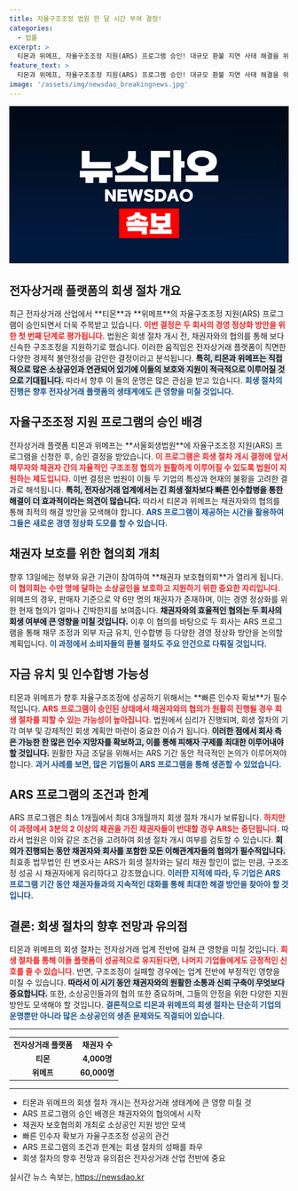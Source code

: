 ```yaml
---
title: 자율구조조정 법원 한 달 시간 부여 결정!
categories:
  - 법률
excerpt: >
  티몬과 위메프, 자율구조조정 지원(ARS) 프로그램 승인! 대규모 환불 지연 사태 해결을 위한 채권자 협의회가 13일 열린다. 인수자 확보가 성패의 열쇠, 회생 혹은 파산의 갈림길에 서 있는 두 회사의 향후 행보에 관심이 집중되고 있다.
feature_text: >
  티몬과 위메프, 자율구조조정 지원(ARS) 프로그램 승인! 대규모 환불 지연 사태 해결을 위한 채권자 협의회가 13일 열린다. 인수자 확보가 성패의 열쇠, 회생 혹은 파산의 갈림길에 서 있는 두 회사의 향후 행보에 관심이 집중되고 있다.
image: '/assets/img/newsdao_breakingnews.jpg'
---
```


<p><img src="/assets/img/newsdao_breakingnews.jpg" alt="ontimetimes 속보" /></p>

<h2 data-ke-size="size26">전자상거래 플랫폼의 회생 절차 개요</h2>

<p data-ke-size="size16">최근 전자상거래 산업에서 **티몬**과 **위메프**의 자율구조조정 지원(ARS) 프로그램이 승인되면서 더욱 주목받고 있습니다. <b><span style="color: #ee2323;">이번 결정은 두 회사의 경영 정상화 방안을 위한 첫 번째 단계로 평가됩니다.</span></b> 법원은 회생 절차 개시 전, 채권자와의 협의를 통해 보다 신속한 구조조정을 지원하기로 했습니다. 이러한 움직임은 전자상거래 플랫폼이 직면한 다양한 경제적 불안정성을 감안한 결정이라고 분석됩니다. <b><span style="background-color: #21538527;">특히, 티몬과 위메프는 직접적으로 많은 소상공인과 연관되어 있기에 이들의 보호와 지원이 적극적으로 이루어질 것으로 기대됩니다.</span></b> 따라서 향후 이 둘의 운명은 많은 관심을 받고 있습니다. <b><span style="color: #1a5490;">회생 절차의 진행은 향후 전자상거래 플랫폼의 생태계에도 큰 영향을 미칠 것입니다.</span></b></p>

<h2 data-ke-size="size26">자율구조조정 지원 프로그램의 승인 배경</h2>

<p data-ke-size="size16">전자상거래 플랫폼 티몬과 위메프는 **서울회생법원**에 자율구조조정 지원(ARS) 프로그램을 신청한 후, 승인 결정을 받았습니다. <b><span style="color: #ee2323;">이 프로그램은 회생 절차 개시 결정에 앞서 채무자와 채권자 간의 자율적인 구조조정 협의가 원활하게 이루어질 수 있도록 법원이 지원하는 제도입니다.</span></b> 이번 결정은 법원이 이들 두 기업의 특성과 현재의 불황을 고려한 결과로 해석됩니다. <b><span style="background-color: #21538527;">특히, 전자상거래 업계에서는 긴 회생 절차보다 빠른 인수합병을 통한 해결이 더 효과적이라는 의견이 많습니다.</span></b> 따라서 티몬과 위메프는 채권자와의 협의를 통해 최적의 해결 방안을 모색해야 합니다. <b><span style="color: #1a5490;">ARS 프로그램이 제공하는 시간을 활용하여 그들은 새로운 경영 정상화 도모를 할 수 있습니다.</span></b></p>

<h2 data-ke-size="size26">채권자 보호를 위한 협의회 개최</h2>

<p data-ke-size="size16">향후 13일에는 정부와 유관 기관이 참여하여 **채권자 보호협의회**가 열리게 됩니다. <b><span style="color: #ee2323;">이 협의회는 수만 명에 달하는 소상공인을 보호하고 지원하기 위한 중요한 자리입니다.</span></b> 위메프의 경우, 판매자 기준으로 약 6만 명의 채권자가 존재하며, 이는 경영 정상화를 위한 현재 협의가 얼마나 긴박한지를 보여줍니다. <b><span style="background-color: #21538527;">채권자와의 효율적인 협의는 두 회사의 회생 여부에 큰 영향을 미칠 것입니다.</span></b> 이후 이 협의를 바탕으로 두 회사는 ARS 프로그램을 통해 채무 조정과 외부 자금 유치, 인수합병 등 다양한 경영 정상화 방안을 논의할 계획입니다. <b><span style="color: #1a5490;">이 과정에서 소비자들의 환불 절차도 주요 안건으로 다뤄질 것입니다.</span></b></p>

<h2 data-ke-size="size26">자금 유치 및 인수합병 가능성</h2>

<p data-ke-size="size16">티몬과 위메프가 향후 자율구조조정에 성공하기 위해서는 **빠른 인수자 확보**가 필수적입니다. <b><span style="color: #ee2323;">ARS 프로그램이 승인된 상태에서 채권자와의 협의가 원활히 진행될 경우 회생 절차를 피할 수 있는 가능성이 높아집니다.</span></b> 법원에서 심리가 진행되며, 회생 절차의 기각 여부 및 강제적인 회생 계획안 마련이 중요한 이슈가 됩니다. <b><span style="background-color: #21538527;">이러한 점에서 회사 측은 가능한 한 많은 인수 지망자를 확보하고, 이를 통해 피해자 구제를 최대한 이루어내야 할 것입니다.</span></b> 원활한 자금 조달을 위해서는 ARS 기간 동안 적극적인 논의가 이루어져야 합니다. <b><span style="color: #1a5490;">과거 사례를 보면, 많은 기업들이 ARS 프로그램을 통해 생존할 수 있었습니다.</span></b></p>

<h2 data-ke-size="size26">ARS 프로그램의 조건과 한계</h2>

<p data-ke-size="size16">ARS 프로그램은 최소 1개월에서 최대 3개월까지 회생 절차 개시가 보류됩니다. <b><span style="color: #ee2323;">하지만 이 과정에서 3분의 2 이상의 채권을 가진 채권자들이 반대할 경우 ARS는 중단됩니다.</span></b> 따라서 법원은 이와 같은 조건을 고려하여 회생 절차 개시 여부를 검토할 수 있습니다. <b><span style="background-color: #21538527;">회의가 진행되는 동안 채권자와 회사를 포함한 모든 이해관계자들의 협의가 필수적입니다.</span></b> 최효종 법무법인 린 변호사는 ARS가 회생 절차와는 달리 채권 할인이 없는 만큼, 구조조정 성공 시 채권자에게 유리하다고 강조했습니다. <b><span style="color: #1a5490;">이러한 지적에 따라, 두 기업은 ARS 프로그램 기간 동안 채권자들과의 지속적인 대화를 통해 최대한 해결 방안을 찾아야 할 것입니다.</span></b></p>

<h2 data-ke-size="size26">결론: 회생 절차의 향후 전망과 유의점</h2>

<p data-ke-size="size16">티몬과 위메프의 회생 절차는 전자상거래 업계 전반에 걸쳐 큰 영향을 미칠 것입니다. <b><span style="color: #ee2323;">회생 절차를 통해 이들 플랫폼이 성공적으로 유지된다면, 나머지 기업들에게도 긍정적인 신호를 줄 수 있습니다.</span></b> 반면, 구조조정이 실패할 경우에는 업계 전반에 부정적인 영향을 미칠 수 있습니다. <b><span style="background-color: #21538527;">따라서 이 시기 동안 채권자와의 원활한 소통과 신뢰 구축이 무엇보다 중요합니다.</span></b> 또한, 소상공인들과의 협의 또한 중요하며, 그들의 안정을 위한 다양한 지원 방안도 모색해야 할 것입니다. <b><span style="color: #1a5490;">결론적으로 티몬과 위메프의 회생 절차는 단순히 기업의 운명뿐만 아니라 많은 소상공인의 생존 문제와도 직결되어 있습니다.</span></b> </p>

<hr/>

<table style="width: 100%; border-collapse: collapse;">
<tr>
<td style="text-align: center; height: 17px;"><b>전자상거래 플랫폼</b></td>
<td style="text-align: center; height: 17px;"><b>채권자 수</b></td>
</tr>
<tr>
<td style="text-align: center; height: 17px;"><b>티몬</b></td>
<td style="text-align: center; height: 17px;"><b>4,000명</b></td>
</tr>
<tr>
<td style="text-align: center; height: 17px;"><b>위메프</b></td>
<td style="text-align: center; height: 17px;"><b>60,000명</b></td>
</tr>
</table>

<hr/>

<ul>
<li>티몬과 위메프의 회생 절차 개시는 전자상거래 생태계에 큰 영향 미칠 것</li>
<li>ARS 프로그램의 승인 배경은 채권자와의 협의에서 시작</li>
<li>채권자 보호협의회 개최로 소상공인 지원 방안 모색</li>
<li>빠른 인수자 확보가 자율구조조정 성공의 관건</li>
<li>ARS 프로그램의 조건과 한계는 회생 절차의 성패를 좌우</li>
<li>회생 절차의 향후 전망과 유의점은 전자상거래 산업 전반에 중요</li>
</ul>
실시간 뉴스 속보는, <a href="https://newsdao.kr" rel="dofollow">https://newsdao.kr</a>


